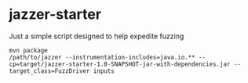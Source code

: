 # jazzer-starter
Just a simple script designed to help expedite fuzzing

    mvn package
    /path/to/jazzer --instrumentation-includes=java.io.** --cp=target/jazzer-starter-1.0-SNAPSHOT-jar-with-dependencies.jar --target_class=FuzzDriver inputs
